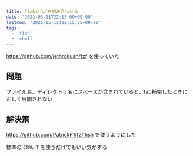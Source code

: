 ```yaml
---
title: fishとfzfを組み合わせる
date: "2021-05-11T22:13:00+09:00"
lastmod: '2021-05-11T22:15:25+09:00'
tags:
  - 'fish'
  - 'shell'
---
```


<https://github.com/jethrokuan/fzf> を使っていた

## 問題

ファイル名、ディレクトリ名にスペースが含まれていると、tab補完したときに正しく展開されない

## 解決策

<https://github.com/PatrickF1/fzf.fish> を使うようにした

標準の `CTRL-T` を使うだけでもいい気がする
